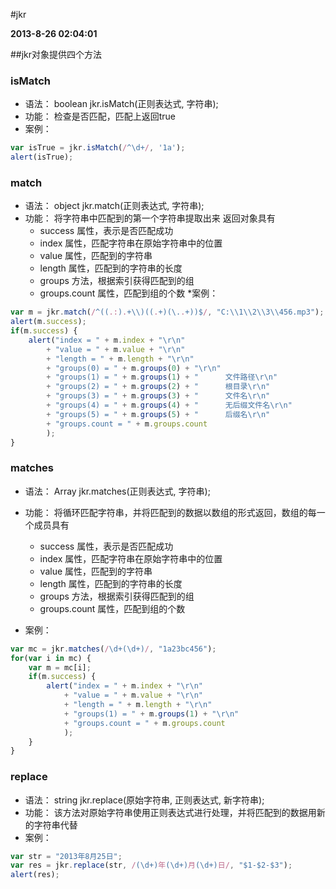 #jkr

**2013-8-26 02:04:01**

##jkr对象提供四个方法

### isMatch

* 语法：     boolean jkr.isMatch(正则表达式, 字符串);
* 功能：     检查是否匹配，匹配上返回true
* 案例：

```javascript
var isTrue = jkr.isMatch(/^\d+/, '1a');
alert(isTrue);
```

### match  

* 语法：     object jkr.match(正则表达式, 字符串);
* 功能：     将字符串中匹配到的第一个字符串提取出来
    返回对象具有
    * success         属性，表示是否匹配成功
    * index           属性，匹配字符串在原始字符串中的位置
    * value           属性，匹配到的字符串
    * length          属性，匹配到的字符串的长度
    * groups          方法，根据索引获得匹配到的组
    * groups.count    属性，匹配到组的个数
*案例：

```javascript
var m = jkr.match(/^((.:).+\\)((.+)(\..+))$/, "C:\\1\\2\\3\\456.mp3");
alert(m.success);
if(m.success) {
    alert("index = " + m.index + "\r\n"
        + "value = " + m.value + "\r\n"
        + "length = " + m.length + "\r\n"
        + "groups(0) = " + m.groups(0) + "\r\n"
        + "groups(1) = " + m.groups(1) + "      文件路径\r\n"
        + "groups(2) = " + m.groups(2) + "      根目录\r\n"
        + "groups(3) = " + m.groups(3) + "      文件名\r\n"
        + "groups(4) = " + m.groups(4) + "      无后缀文件名\r\n"
        + "groups(5) = " + m.groups(5) + "      后缀名\r\n"
        + "groups.count = " + m.groups.count 
        );
}
```

### matches

* 语法：     Array jkr.matches(正则表达式, 字符串);
* 功能：     将循环匹配字符串，并将匹配到的数据以数组的形式返回，数组的每一个成员具有

    * success         属性，表示是否匹配成功
    * index           属性，匹配字符串在原始字符串中的位置
    * value           属性，匹配到的字符串
    * length          属性，匹配到的字符串的长度
    * groups          方法，根据索引获得匹配到的组
    * groups.count    属性，匹配到组的个数

* 案例：

```javascript
var mc = jkr.matches(/\d+(\d+)/, "1a23bc456");
for(var i in mc) {
    var m = mc[i];
    if(m.success) {
        alert("index = " + m.index + "\r\n"
            + "value = " + m.value + "\r\n"
            + "length = " + m.length + "\r\n"
            + "groups(1) = " + m.groups(1) + "\r\n"
            + "groups.count = " + m.groups.count
            );
    }
}
```

### replace

* 语法：     string jkr.replace(原始字符串, 正则表达式, 新字符串);
* 功能：     该方法对原始字符串使用正则表达式进行处理，并将匹配到的数据用新的字符串代替
* 案例：

```javascript
var str = "2013年8月25日";
var res = jkr.replace(str, /(\d+)年(\d+)月(\d+)日/, "$1-$2-$3");
alert(res);
```



